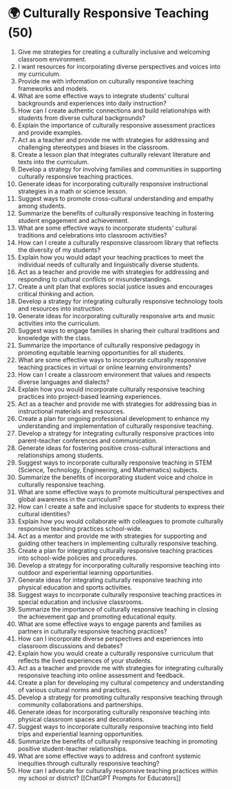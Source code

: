 # 🌍 Culturally Responsive Teaching (50)

1. Give me strategies for creating a culturally inclusive and welcoming classroom environment.
2. I want resources for incorporating diverse perspectives and voices into my curriculum.
3. Provide me with information on culturally responsive teaching frameworks and models.
4. What are some effective ways to integrate students' cultural backgrounds and experiences into daily instruction?
5. How can I create authentic connections and build relationships with students from diverse cultural backgrounds?
6. Explain the importance of culturally responsive assessment practices and provide examples.
7. Act as a teacher and provide me with strategies for addressing and challenging stereotypes and biases in the classroom.
8. Create a lesson plan that integrates culturally relevant literature and texts into the curriculum.
9. Develop a strategy for involving families and communities in supporting culturally responsive teaching practices.
10. Generate ideas for incorporating culturally responsive instructional strategies in a math or science lesson.
11. Suggest ways to promote cross-cultural understanding and empathy among students.
12. Summarize the benefits of culturally responsive teaching in fostering student engagement and achievement.
13. What are some effective ways to incorporate students' cultural traditions and celebrations into classroom activities?
14. How can I create a culturally responsive classroom library that reflects the diversity of my students?
15. Explain how you would adapt your teaching practices to meet the individual needs of culturally and linguistically diverse students.
16. Act as a teacher and provide me with strategies for addressing and responding to cultural conflicts or misunderstandings.
17. Create a unit plan that explores social justice issues and encourages critical thinking and action.
18. Develop a strategy for integrating culturally responsive technology tools and resources into instruction.
19. Generate ideas for incorporating culturally responsive arts and music activities into the curriculum.
20. Suggest ways to engage families in sharing their cultural traditions and knowledge with the class.
21. Summarize the importance of culturally responsive pedagogy in promoting equitable learning opportunities for all students.
22. What are some effective ways to incorporate culturally responsive teaching practices in virtual or online learning environments?
23. How can I create a classroom environment that values and respects diverse languages and dialects?
24. Explain how you would incorporate culturally responsive teaching practices into project-based learning experiences.
25. Act as a teacher and provide me with strategies for addressing bias in instructional materials and resources.
26. Create a plan for ongoing professional development to enhance my understanding and implementation of culturally responsive teaching.
27. Develop a strategy for integrating culturally responsive practices into parent-teacher conferences and communication.
28. Generate ideas for fostering positive cross-cultural interactions and relationships among students.
29. Suggest ways to incorporate culturally responsive teaching in STEM (Science, Technology, Engineering, and Mathematics) subjects.
30. Summarize the benefits of incorporating student voice and choice in culturally responsive teaching.
31. What are some effective ways to promote multicultural perspectives and global awareness in the curriculum?
32. How can I create a safe and inclusive space for students to express their cultural identities?
33. Explain how you would collaborate with colleagues to promote culturally responsive teaching practices school-wide.
34. Act as a mentor and provide me with strategies for supporting and guiding other teachers in implementing culturally responsive teaching.
35. Create a plan for integrating culturally responsive teaching practices into school-wide policies and procedures.
36. Develop a strategy for incorporating culturally responsive teaching into outdoor and experiential learning opportunities.
37. Generate ideas for integrating culturally responsive teaching into physical education and sports activities.
38. Suggest ways to incorporate culturally responsive teaching practices in special education and inclusive classrooms.
39. Summarize the importance of culturally responsive teaching in closing the achievement gap and promoting educational equity.
40. What are some effective ways to engage parents and families as partners in culturally responsive teaching practices?
41. How can I incorporate diverse perspectives and experiences into classroom discussions and debates?
42. Explain how you would create a culturally responsive curriculum that reflects the lived experiences of your students.
43. Act as a teacher and provide me with strategies for integrating culturally responsive teaching into online assessment and feedback.
44. Create a plan for developing my cultural competency and understanding of various cultural norms and practices.
45. Develop a strategy for promoting culturally responsive teaching through community collaborations and partnerships.
46. Generate ideas for incorporating culturally responsive teaching into physical classroom spaces and decorations.
47. Suggest ways to incorporate culturally responsive teaching into field trips and experiential learning opportunities.
48. Summarize the benefits of culturally responsive teaching in promoting positive student-teacher relationships.
49. What are some effective ways to address and confront systemic inequities through culturally responsive teaching?
50. How can I advocate for culturally responsive teaching practices within my school or district?
[[ChatGPT Prompts for Educators]]